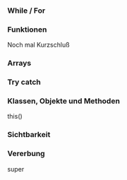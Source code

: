 ### While / For
### Funktionen
Noch mal Kurzschluß
### Arrays
### Try catch
### Klassen, Objekte und Methoden
this()
### Sichtbarkeit
### Vererbung
super
